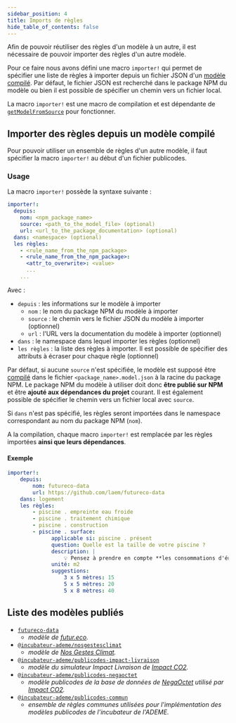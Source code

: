 ```yaml
---
sidebar_position: 4
title: Imports de règles
hide_table_of_contents: false
---
```


Afin de pouvoir réutiliser des règles d'un modèle à un autre, il est nécessaire
de pouvoir importer des règles d'un autre modèle.

Pour ce faire nous avons défini une macro `importer!` qui permet de spécifier
une liste de règles à importer depuis un fichier JSON d'un [modèle
compilé](./compilation). Par défaut, le fichier JSON est recherché dans le
package NPM du modèle ou bien il est possible de spécifier un chemin vers un
fichier local.

<Callout type="caution">

La macro `importer!` est une macro de compilation et est dépendante de
[`getModelFromSource`](compilation#générer-un-modèle-json-à-partir-des-fichiers-sources)
pour fonctionner.

</Callout>

## Importer des règles depuis un modèle compilé

Pour pouvoir utiliser un ensemble de règles d'un autre modèle, il faut spécifier
la macro `importer!` au début d'un fichier publicodes.

### Usage

La macro `importer!` possède la syntaxe suivante :

```yaml
importer!:
  depuis:
  	nom: <npm_package_name>
	source: <path_to_the_model_file> (optional)
	url: <url_to_the_package_documentation> (optional)
  dans: <namespace> (optional)
  les règles:
    - <rule_name_from_the_npm_package>
    - <rule_name_from_the_npm_package>:
      <attr_to_overwrite>: <value>
      ...
    ...
```

Avec :

-   `depuis` : les informations sur le modèle à importer
    -   `nom` : le nom du package NPM du modèle à importer
    -   `source` : le chemin vers le fichier JSON du modèle à importer (optionnel)
    -   `url` : l'URL vers la documentation du modèle à importer (optionnel)
-   `dans` : le namespace dans lequel importer les règles (optionnel)
-   `les règles` : la liste des règles à importer. Il est possible de spécifier
    des attributs à écraser pour chaque règle (optionnel)

Par défaut, si aucune `source` n'est spécifiée, le modèle est supposé être
[compilé](./compilation) dans le fichier `<package_name>.model.json` à la racine
du package NPM. Le package NPM du modèle à utiliser doit donc **être publié sur
NPM** et être **ajouté aux dépendances du projet** courant.
Il est également possible de spécifier le chemin vers un fichier local avec
`source`.

Si `dans` n'est pas spécifié, les règles seront importées dans le namespace
correspondant au nom du package NPM (`nom`).

<Callout type="info" title="Fonctionnement">

A la compilation, chaque macro `importer!` est remplacée par les règles
importées **ainsi que leurs dépendances**.

</Callout>

#### Exemple

```yaml title="nosgestesclimat/data/logement/piscine.publicodes"
importer!:
    depuis:
        nom: futureco-data
        url: https://github.com/laem/futureco-data
    dans: logement
    les règles:
        - piscine . empreinte eau froide
        - piscine . traitement chimique
        - piscine . construction
        - piscine . surface:
              applicable si: piscine . présent
              question: Quelle est la taille de votre piscine ?
              description: |
                  💡 Pensez à prendre en compte **les consommations d'énergie de la piscine dans celles de votre logement**. Votre facture devrait d'ailleurs être fortement impactée si votre piscine est chauffée !
              unité: m2
              suggestions:
                  3 x 5 mètres: 15
                  5 x 5 mètres: 20
                  5 x 8 mètres: 40
```

## Liste des modèles publiés

-   [`futureco-data`](https://github.com/laem/futureco-data)
    -   _modèle de [futur.eco](https://futur.eco)._
-   [`@incubateur-ademe/nosgestesclimat`](https://github.com/incubateur-ademe/nosgestesclimat)
    -   _modèle de [Nos Gestes Climat](https://nosgestesclimat.fr)._
-   [`@incubateur-ademe/publicodes-impact-livraison`](https://github.com/incubateur-ademe/publicodes-impact-livraison)
    -   _modèle du simulateur Impact Livraison de [Impact
        CO2](https://impactco2.fr)._
-   [`@incubateur-ademe/publicodes-negaoctet`](https://github.com/incubateur-ademe/publicodes-negaoctet)
    -   _modèle publicodes de la base de données de
        [NegaOctet](https://negaoctet.org/en/home/#Donnees) utilisé par [Impact
        CO2](https://impactco2.fr)._
-   [`@incubateur-ademe/publicodes-commun`](https://github.com/incubateur-ademe/publicodes-commun)
    -   _ensemble de règles communes utilisées pour l'implémentation des modèles
        publicodes de l'incubateur de l'ADEME._
